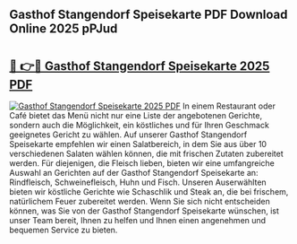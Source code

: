 ## Gasthof Stangendorf Speisekarte PDF Download Online 2025 pPJud

# <h2><a href="http://gc8adm.nevu.top/?p=Gasthof+Stangendorf+Speisekarte">🔗 👉🔴 Gasthof Stangendorf Speisekarte 2025 PDF</a></h2>

[![Gasthof Stangendorf Speisekarte 2025 PDF](https://i.imgur.com/dBaPXMq.png)](http://gc8adm.nevu.top/?p=Gasthof+Stangendorf+Speisekarte)
In einem Restaurant oder Café bietet das Menü nicht nur eine Liste der angebotenen Gerichte, sondern auch die Möglichkeit, ein köstliches und für Ihren Geschmack geeignetes Gericht zu wählen. Auf unserer Gasthof Stangendorf Speisekarte empfehlen wir einen Salatbereich, in dem Sie aus über 10 verschiedenen Salaten wählen können, die mit frischen Zutaten zubereitet werden. Für diejenigen, die Fleisch lieben, bieten wir eine umfangreiche Auswahl an Gerichten auf der Gasthof Stangendorf Speisekarte an: Rindfleisch, Schweinefleisch, Huhn und Fisch. Unseren Auserwählten bieten wir köstliche Gerichte wie Schaschlik und Steak an, die bei frischem, natürlichem Feuer zubereitet werden. Wenn Sie sich nicht entscheiden können, was Sie von der Gasthof Stangendorf Speisekarte wünschen, ist unser Team bereit, Ihnen zu helfen und Ihnen einen angenehmen und bequemen Service zu bieten.
